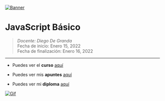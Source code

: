 [![Banner](https://miro.medium.com/max/1838/1*bxEkHw1xewxOFjmGunb-Cw.png "Banner")](https://miro.medium.com/max/1838/1*bxEkHw1xewxOFjmGunb-Cw.png "Banner")

# JavaScript Básico

> *Docente:  Diego De Granda*
> <br>
> Fecha de inicio: Enero 15, 2022
> <br>
> Fecha de finalización: Enero 16, 2022

------------
- Puedes ver el **curso** [aquí](https://platzi.com/clases/basico-javascript/ "aquí")

- Puedes ver mis **apuntes**  [aquí](https://steep-bridge-4be.notion.site/B-sico-de-JavaScript-830f7419ca714bcd91b1ea60343730a9 "aquí") 

- Puedes ver mi **diploma** [aquí](https://platzi.com/p/Valenciajcamilo/curso/1814-basico-javascript/diploma/detalle/ "aquí")

[![Gif](https://c.tenor.com/PPn5QJWoT_UAAAAC/monkey-computer.gif "Gif")](https://c.tenor.com/PPn5QJWoT_UAAAAC/monkey-computer.gif "Gif")